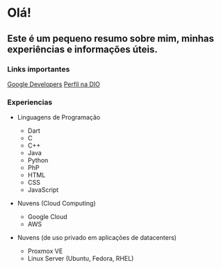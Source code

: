 # Olá!

## Este é um pequeno resumo sobre mim, minhas experiências e informações úteis.

### Links importantes
[Google Developers](https://developers.google.com/profile/u/gzeloni)
[Perfil na DIO](https://web.dio.me/users/gustavoluizdejesus?tab=achievements)

### Experiencias

* Linguagens de Programação
  + Dart
  + C
  + C++
  + Java
  + Python
  + PhP
  + HTML
  + CSS
  + JavaScript

* Nuvens (Cloud Computing)
  + Google Cloud
  + AWS

* Nuvens (de uso privado em aplicações de datacenters)
  + Proxmox VE
  + Linux Server (Ubuntu, Fedora, RHEL)
